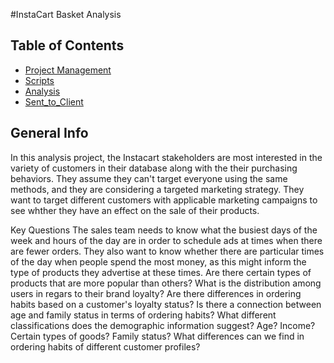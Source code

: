 #InstaCart Basket Analysis
## Table of Contents
* [Project Management](#Project-Management)
* [Scripts](#Scripts)
* [Analysis](#Analysis)
* [Sent_to_Client](#Sent_to_Client)

## General Info

In this analysis project, the Instacart stakeholders are most interested in the variety of customers in their database along with the their purchasing behaviors.
They assume they can't target everyone using the same methods, and they are considering a targeted marketing strategy.
They want to target different customers with applicable marketing campaigns to see whther they have an effect on the sale of their products.

Key Questions
  The sales team needs to know what the busiest days of the week and hours of the day are in order to schedule ads at times when there are fewer orders.
  They also want to know whether there are particular times of the day when people spend the most money, as this might inform the type of products they advertise
  at these times.
  Are there certain types of products that are more popular than others?
  What is the distribution among users in regars to their brand loyalty?
  Are there differences in ordering habits based on a customer's loyalty status?
  Is there a connection between age and family status in terms of ordering habits?
  What different classifications does the demographic information suggest? Age? Income? Certain types of goods? Family status?
  What differences can we find in ordering habits of different customer profiles?
